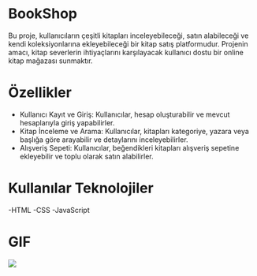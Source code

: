 # BookShop
Bu proje, kullanıcıların çeşitli kitapları inceleyebileceği, satın alabileceği ve kendi koleksiyonlarına ekleyebileceği bir kitap satış platformudur. Projenin amacı, kitap severlerin ihtiyaçlarını karşılayacak kullanıcı dostu bir online kitap mağazası sunmaktır.


# Özellikler 
- Kullanıcı Kayıt ve Giriş: Kullanıcılar, hesap oluşturabilir ve mevcut hesaplarıyla giriş yapabilirler.
- Kitap İnceleme ve Arama: Kullanıcılar, kitapları kategoriye, yazara veya başlığa göre arayabilir ve detaylarını inceleyebilirler.
- Alışveriş Sepeti: Kullanıcılar, beğendikleri kitapları alışveriş sepetine ekleyebilir ve toplu olarak satın alabilirler.

# Kullanılar Teknolojiler
-HTML
-CSS 
-JavaScript

# GIF
![](assets/bookshop.gif)

